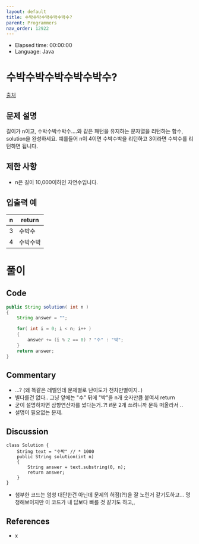 ```yaml
---
layout: default
title: 수박수박수박수박수박수?
parent: Programmers
nav_order: 12922
---
```


- Elapsed time: 00:00:00
- Language: Java

<!-- 문제 -->
# 수박수박수박수박수박수?

[출처](https://programmers.co.kr/learn/courses/30/lessons/12922?language=java)

## 문제 설명

길이가 n이고, 수박수박수박수....와 같은 패턴을 유지하는 문자열을 리턴하는 함수, solution을 완성하세요. 예를들어 n이 4이면 수박수박을 리턴하고 3이라면 수박수를 리턴하면 됩니다.

## 제한 사항

- n은 길이 10,000이하인 자연수입니다.

## 입출력 예

| n   | return   |
| --- | -------- |
| 3   | 수박수   |
| 4   | 수박수박 |

<!-- 풀이 -->
# 풀이

## Code

``` java
public String solution( int n )
{
    String answer = "";

    for( int i = 0; i < n; i++ )
    {
        answer += (i % 2 == 0) ? "수" : "박";
    }
    return answer;
}
```

## Commentary

- ...? (왜 똑같은 레벨인데 문제별로 난이도가 천차만별이지..)
- 별다를건 없다.. 그냥 앞에는 "수" 뒤에 "박"을 n개 숫자만큼 붙여서 return
- 굳이 설명하자면 삼항연산자를 썼다는거..?! if문 2개 쓰려니까 문득 떠올라서 ..
- 설명이 필요없는 문제.

## Discussion

```
class Solution {
    String text = "수박" // * 1000
    public String solution(int n)
    {
        String answer = text.substring(0, n);
        return answer;
    }
}
```

- 첨부한 코드는 엄청 대단한건 아닌데 문제의 허점(?!)을 잘 노린거 같기도하고... 멍청해보이지만 이 코드가 내 답보다 빠를 것 같기도 하고,,

## References

- x